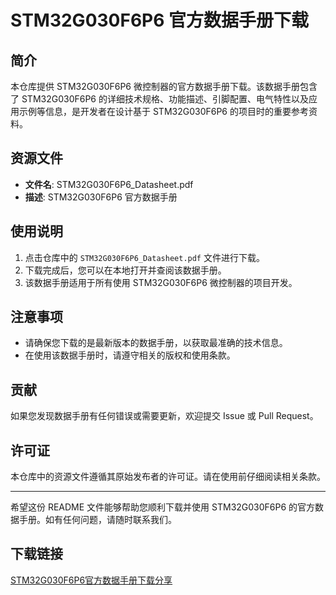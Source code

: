# STM32G030F6P6 官方数据手册下载

## 简介
本仓库提供 STM32G030F6P6 微控制器的官方数据手册下载。该数据手册包含了 STM32G030F6P6 的详细技术规格、功能描述、引脚配置、电气特性以及应用示例等信息，是开发者在设计基于 STM32G030F6P6 的项目时的重要参考资料。

## 资源文件
- **文件名**: STM32G030F6P6_Datasheet.pdf
- **描述**: STM32G030F6P6 官方数据手册

## 使用说明
1. 点击仓库中的 `STM32G030F6P6_Datasheet.pdf` 文件进行下载。
2. 下载完成后，您可以在本地打开并查阅该数据手册。
3. 该数据手册适用于所有使用 STM32G030F6P6 微控制器的项目开发。

## 注意事项
- 请确保您下载的是最新版本的数据手册，以获取最准确的技术信息。
- 在使用该数据手册时，请遵守相关的版权和使用条款。

## 贡献
如果您发现数据手册有任何错误或需要更新，欢迎提交 Issue 或 Pull Request。

## 许可证
本仓库中的资源文件遵循其原始发布者的许可证。请在使用前仔细阅读相关条款。

---

希望这份 README 文件能够帮助您顺利下载并使用 STM32G030F6P6 的官方数据手册。如有任何问题，请随时联系我们。

## 下载链接

[STM32G030F6P6官方数据手册下载分享](https://pan.quark.cn/s/6e253c13fe95)